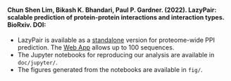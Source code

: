 #### Chun Shen Lim, Bikash K. Bhandari, Paul P. Gardner. (2022). LazyPair: scalable prediction of protein-protein interactions and interaction types. BioRxiv. DOI:

- LazyPair is available as a [standalone](https://github.com/Gardner-BinfLab/PPI_Analysis_2022/blob/master/script/rf.py) version for proteome-wide PPI prediction. The [Web App](https://tisigner.com/lazypair/) allows up to 100 sequences.
- The Jupyter notebooks for reproducing our analysis are available in ```doc/jupyter/```.
- The figures generated from the notebooks are available in ```fig/```.
